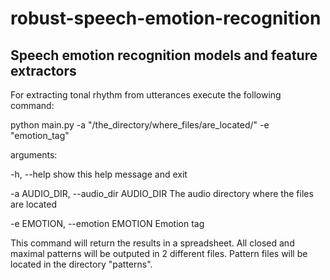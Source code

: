 # robust-speech-emotion-recognition
## Speech emotion recognition models and feature extractors

For extracting tonal rhythm from utterances execute the following command:

python main.py -a "/the_directory/where_files/are_located/" -e "emotion_tag"

arguments:

  -h, --help            show this help message and exit
  
  -a AUDIO_DIR, --audio_dir AUDIO_DIR
                        The audio directory where the files are located
                        
  -e EMOTION, --emotion EMOTION
                        Emotion tag



This command will return the results in a spreadsheet. All closed and maximal patterns will be outputed in 2 different files. Pattern files will be located in the directory "patterns".
